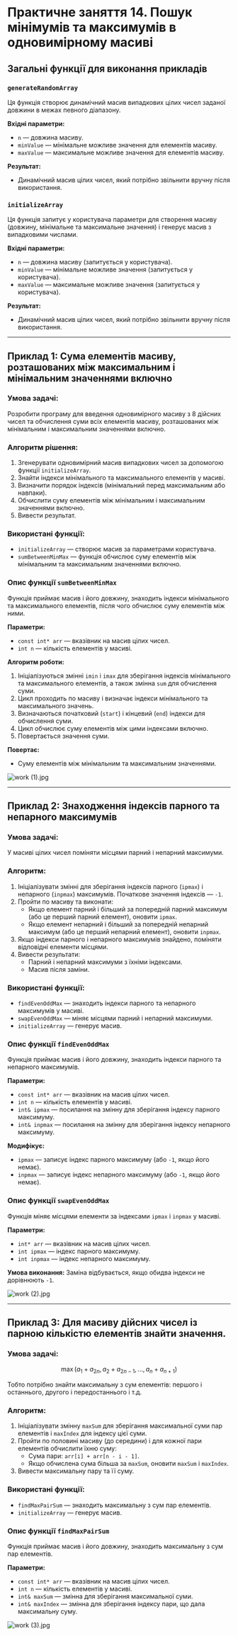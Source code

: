 # Практичне заняття 14. Пошук мінімумів та максимумів в одновимірному масиві

## Загальні функції для виконання прикладів

### `generateRandomArray`
Ця функція створює динамічний масив випадкових цілих чисел заданої довжини в межах певного діапазону.

**Вхідні параметри:**
- `n` — довжина масиву.
- `minValue` — мінімальне можливе значення для елементів масиву.
- `maxValue` — максимальне можливе значення для елементів масиву.

**Результат:**
- Динамічний масив цілих чисел, який потрібно звільнити вручну після використання.

### `initializeArray`
Ця функція запитує у користувача параметри для створення масиву (довжину, мінімальне та максимальне значення) і генерує масив з випадковими числами.

**Вхідні параметри:**
- `n` — довжина масиву (запитується у користувача).
- `minValue` — мінімальне можливе значення (запитується у користувача).
- `maxValue` — максимальне можливе значення (запитується у користувача).

**Результат:**
- Динамічний масив цілих чисел, який потрібно звільнити вручну після використання.

---

## Приклад 1: Сума елементів масиву, розташованих між максимальним і мінімальним значеннями включно

### Умова задачі:
Розробити програму для введення одновимірного масиву з 8 дійсних чисел та обчислення суми всіх елементів масиву, розташованих між мінімальним і максимальним значеннями включно.

### Алгоритм рішення:
1. Згенерувати одновимірний масив випадкових чисел за допомогою функції `initializeArray`.
2. Знайти індекси мінімального та максимального елементів у масиві.
3. Визначити порядок індексів (мінімальний перед максимальним або навпаки).
4. Обчислити суму елементів між мінімальним і максимальним значеннями включно.
5. Вивести результат.

### Використані функції:
- `initializeArray` — створює масив за параметрами користувача.
- `sumBetweenMinMax` — функція обчислює суму елементів між мінімальним та максимальним значеннями включно.

### Опис функції `sumBetweenMinMax`
Функція приймає масив і його довжину, знаходить індекси мінімального та максимального елементів, після чого обчислює суму елементів між ними.

**Параметри:**
- `const int* arr` — вказівник на масив цілих чисел.
- `int n` — кількість елементів у масиві.

**Алгоритм роботи:**
1. Ініціалізуються змінні `imin` і `imax` для зберігання індексів мінімального та максимального елементів, а також змінна `sum` для обчислення суми.
2. Цикл проходить по масиву і визначає індекси мінімального та максимального значень.
3. Визначаються початковий (`start`) і кінцевий (`end`) індекси для обчислення суми.
4. Цикл обчислює суму елементів між цими індексами включно.
5. Повертається значення суми.

**Повертає:**
- Суму елементів між мінімальним та максимальним значеннями.

![work (1).jpg](screenshots%2Fwork%20%281%29.jpg)

---

## Приклад 2: Знаходження індексів парного та непарного максимумів

### Умова задачі:
У масиві цілих чисел поміняти місцями парний і непарний максимуми.

### Алгоритм:
1. Ініціалізувати змінні для зберігання індексів парного (`ipmax`) і непарного (`inpmax`) максимумів. Початкове значення індексів — `-1`.
2. Пройти по масиву та виконати:
    - Якщо елемент парний і більший за попередній парний максимум (або це перший парний елемент), оновити `ipmax`.
    - Якщо елемент непарний і більший за попередній непарний максимум (або це перший непарний елемент), оновити `inpmax`.
3. Якщо індекси парного і непарного максимумів знайдено, поміняти відповідні елементи місцями.
4. Вивести результати:
    - Парний і непарний максимуми з їхніми індексами.
    - Масив після заміни.

### Використані функції:
- `findEvenOddMax` — знаходить індекси парного та непарного максимумів у масиві.
- `swapEvenOddMax` — міняє місцями парний і непарний максимуми.
- `initializeArray` — генерує масив.

### Опис функції `findEvenOddMax`
Функція приймає масив і його довжину, знаходить індекси парного та непарного максимумів.

**Параметри:**
- `const int* arr` — вказівник на масив цілих чисел.
- `int n` — кількість елементів у масиві.
- `int& ipmax` — посилання на змінну для зберігання індексу парного максимуму.
- `int& inpmax` — посилання на змінну для зберігання індексу непарного максимуму.

**Модифікує:**
- `ipmax` — записує індекс парного максимуму (або `-1`, якщо його немає).
- `inpmax` — записує індекс непарного максимуму (або `-1`, якщо його немає).


### Опис функції `swapEvenOddMax`
Функція міняє місцями елементи за індексами `ipmax` і `inpmax` у масиві.

**Параметри:**
- `int* arr` — вказівник на масив цілих чисел.
- `int ipmax` — індекс парного максимуму.
- `int inpmax` — індекс непарного максимуму.

**Умова виконання:**
Заміна відбувається, якщо обидва індекси не дорівнюють `-1`.

![work (2).jpg](screenshots%2Fwork%20%282%29.jpg)

---

## Приклад 3: Для масиву дійсних чисел із парною кількістю елементів знайти значення.

### Умова задачі:

$$ \max \left(a_1 + a_{2n}, a_2 + a_{2n-1}, \dots, a_n + a_{n+1}\right) $$

Тобто потрібно знайти максимальну з сум елементів: першого і останнього, другого і передостаннього і т.д.

### Алгоритм:
1. Ініціалізувати змінну `maxSum` для зберігання максимальної суми пар елементів і `maxIndex` для індексу цієї суми.
2. Пройти по половині масиву (до середини) і для кожної пари елементів обчислити їхню суму:
    - Сума пари: `arr[i] + arr[n - i - 1]`.
    - Якщо обчислена сума більша за `maxSum`, оновити `maxSum` і `maxIndex`.
3. Вивести максимальну пару та її суму.

### Використані функції:
- `findMaxPairSum` — знаходить максимальну з сум пар елементів.
- `initializeArray` — генерує масив.

### Опис функції `findMaxPairSum`
Функція приймає масив і його довжину, знаходить максимальну з сум пар елементів.

**Параметри:**
- `const int* arr` — вказівник на масив цілих чисел.
- `int n` — кількість елементів у масиві.
- `int& maxSum` — змінна для зберігання максимальної суми.
- `int& maxIndex` — змінна для зберігання індексу пари, що дала максимальну суму.

![work (3).jpg](screenshots%2Fwork%20%283%29.jpg)





